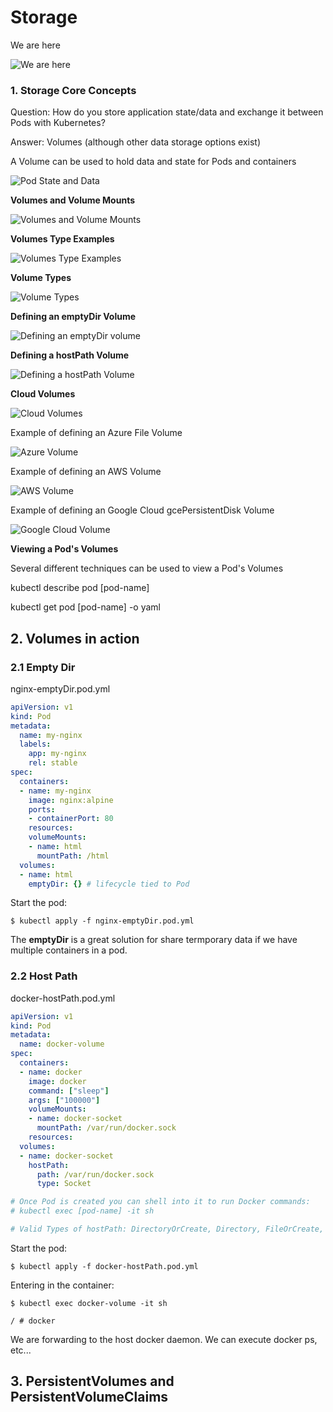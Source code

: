 # Storage

We are here

![We are here](../images/044.png)

### 1. Storage Core Concepts

Question: How do you store application state/data and exchange it between Pods with Kubernetes?

Answer: Volumes (although other data storage options exist)

A Volume can be used to hold data and state for Pods and containers

![Pod State and Data](../images/045.png)

__Volumes and Volume Mounts__

![Volumes and Volume Mounts](../images/046.png)

__Volumes Type Examples__

![Volumes Type Examples](../images/047.png)

__Volume Types__

![Volume Types](../images/048.png)

__Defining an emptyDir Volume__

![Defining an emptyDir volume](../images/049.png)

__Defining a hostPath Volume__

![Defining a hostPath Volume](../images/050.png)

__Cloud Volumes__

![Cloud Volumes](../images/051.png)

Example of defining an Azure File Volume

![Azure Volume](../images/052.png)

Example of defining an AWS Volume

![AWS Volume](../images/053.png)

Example of defining an Google Cloud gcePersistentDisk Volume

![Google Cloud Volume](../images/054.png)

__Viewing a Pod's Volumes__

Several different techniques can be used to view a Pod's Volumes

kubectl describe pod [pod-name]

kubectl get pod [pod-name] -o yaml

## 2. Volumes in action

### 2.1 Empty Dir

nginx-emptyDir.pod.yml

```yml
apiVersion: v1
kind: Pod
metadata:
  name: my-nginx
  labels:
    app: my-nginx
    rel: stable
spec:
  containers:
  - name: my-nginx
    image: nginx:alpine 
    ports:
    - containerPort: 80
    resources:
    volumeMounts:
    - name: html
      mountPath: /html
  volumes:
  - name: html
    emptyDir: {} # lifecycle tied to Pod
```

Start the pod:

```shell
$ kubectl apply -f nginx-emptyDir.pod.yml
```

The __emptyDir__ is a great solution for share termporary data if we have multiple containers in a pod.

### 2.2 Host Path

docker-hostPath.pod.yml

```yml
apiVersion: v1
kind: Pod
metadata:
  name: docker-volume
spec:
  containers:
  - name: docker
    image: docker
    command: ["sleep"]
    args: ["100000"]
    volumeMounts:
    - name: docker-socket
      mountPath: /var/run/docker.sock
    resources:
  volumes:
  - name: docker-socket
    hostPath:
      path: /var/run/docker.sock
      type: Socket

# Once Pod is created you can shell into it to run Docker commands:
# kubectl exec [pod-name] -it sh

# Valid Types of hostPath: DirectoryOrCreate, Directory, FileOrCreate, File, Socket, CharDevice, BlockDevice
```

Start the pod:

```shell
$ kubectl apply -f docker-hostPath.pod.yml
```

Entering in the container:

```shell
$ kubectl exec docker-volume -it sh

/ # docker
```

We are forwarding to the host docker daemon. We can execute docker ps, etc...

## 3. PersistentVolumes and PersistentVolumeClaims

